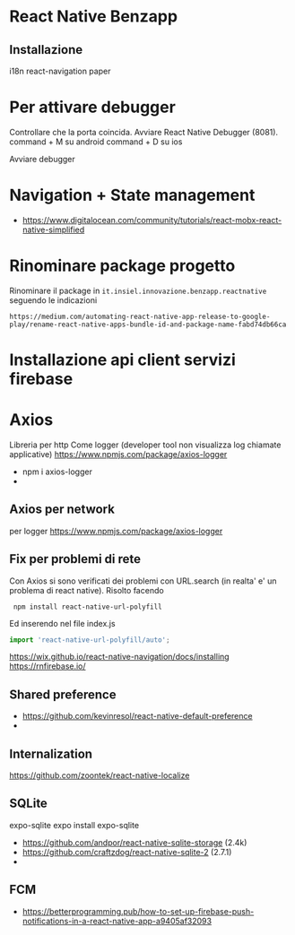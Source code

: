 # React Native Benzapp

## Installazione
i18n
react-navigation
paper

# Per attivare debugger
Controllare che la porta coincida. Avviare React Native Debugger (8081).
command + M su android
command + D su ios

Avviare debugger

# Navigation + State management
- https://www.digitalocean.com/community/tutorials/react-mobx-react-native-simplified

# Rinominare package progetto
Rinominare il package in `it.insiel.innovazione.benzapp.reactnative` seguendo le indicazioni

```
https://medium.com/automating-react-native-app-release-to-google-play/rename-react-native-apps-bundle-id-and-package-name-fabd74db66ca
```

# Installazione api client servizi firebase

# Axios
Libreria per http
Come logger (developer tool non visualizza log chiamate applicative)
https://www.npmjs.com/package/axios-logger
- npm i axios-logger
-
## Axios per network
per logger
https://www.npmjs.com/package/axios-logger


## Fix per problemi di rete
Con Axios si sono verificati dei problemi con URL.search (in realta' e' un problema di react native).
Risolto facendo

```text
 npm install react-native-url-polyfill
```

Ed inserendo nel file index.js

```typescript
import 'react-native-url-polyfill/auto';
```

https://wix.github.io/react-native-navigation/docs/installing
https://rnfirebase.io/

## Shared preference
- https://github.com/kevinresol/react-native-default-preference
-
## Internalization
https://github.com/zoontek/react-native-localize

## SQLite
expo-sqlite
expo install expo-sqlite
- https://github.com/andpor/react-native-sqlite-storage (2.4k)
- https://github.com/craftzdog/react-native-sqlite-2 (2.7.1)
-
## FCM
- https://betterprogramming.pub/how-to-set-up-firebase-push-notifications-in-a-react-native-app-a9405af32093
